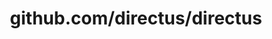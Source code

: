 ---
layout: post
title: github.com/directus/directus
categories: link
tags: [انگلیسی, گیت‌هاب, برنامه‌نویسی]
---